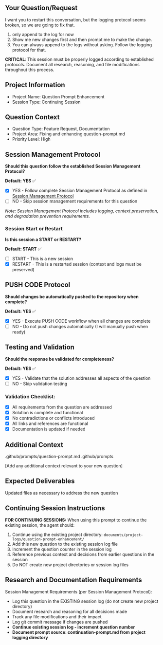 ## Your Question/Request
I want you to restart this conversation, but the logging protocol seems broken, so we are going to fix that. 
1. only append to the log for now
2. Show me new changes first and then prompt me to make the change.
3. You can always append to the logs without asking. Follow the logging protocol for that.

**CRITICAL**: This session must be properly logged according to established protocols. Document all research, reasoning, and file modifications throughout this process.

## Project Information
- Project Name: Question Prompt Enhancement
- Session Type: Continuing Session

## Question Context
- Question Type: Feature Request, Documentation
- Project Area: Fixing and enhancing question-prompt.md
- Priority Level: High

## Session Management Protocol
**Should this question follow the established Session Management Protocol?**

**Default: YES** ✅
- [x] YES - Follow complete Session Management Protocol as defined in [Session Management Protocol](../instructions/core-protocols/session-management-protocol.md)
- [ ] NO - Skip session management requirements for this question

*Note: Session Management Protocol includes logging, context preservation, and degradation prevention requirements.*

### Session Start or Restart
**Is this session a START or RESTART?**

**Default: START** ✅
- [ ] START - This is a new session
- [x] RESTART - This is a restarted session (context and logs must be preserved)

## PUSH CODE Protocol
**Should changes be automatically pushed to the repository when complete?**

**Default: YES** ✅
- [x] YES - Execute PUSH CODE workflow when all changes are complete
- [ ] NO - Do not push changes automatically (I will manually push when ready)

## Testing and Validation
**Should the response be validated for completeness?**

**Default: YES** ✅
- [x] YES - Validate that the solution addresses all aspects of the question
- [ ] NO - Skip validation testing

### Validation Checklist:
- [x] All requirements from the question are addressed
- [x] Solution is complete and functional
- [x] No contradictions or conflicts introduced
- [x] All links and references are functional
- [x] Documentation is updated if needed

## Additional Context
.github/prompts/question-prompt.md
.github/prompts

[Add any additional context relevant to your new question]

## Expected Deliverables
Updated files as necessary to address the new question

## Continuing Session Instructions
**FOR CONTINUING SESSIONS:** When using this prompt to continue the existing session, the agent should:
1. Continue using the existing project directory: `documents/project-logs/question-prompt-enhancement/`
2. Add this new question to the existing session log file
3. Increment the question counter in the session log
4. Reference previous context and decisions from earlier questions in the session
5. Do NOT create new project directories or session log files

## Research and Documentation Requirements
Session Management Requirements (per Session Management Protocol):
- Log this question in the EXISTING session log (do not create new project directory)
- Document research and reasoning for all decisions made
- Track any file modifications and their impact
- Log git commit message if changes are pushed
- **Continue existing session log - increment question number**
- **Document prompt source: continuation-prompt.md from project logging directory**